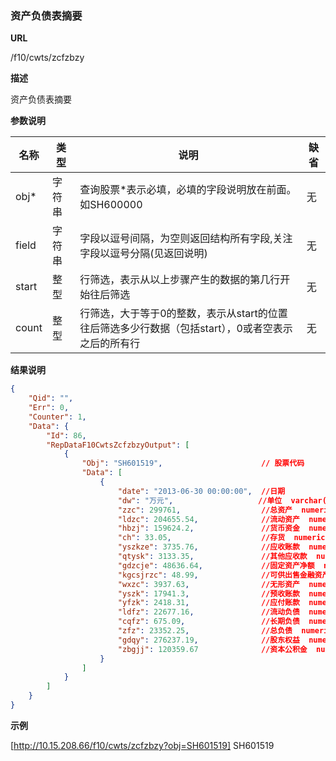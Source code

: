 
### 资产负债表摘要

**URL**

/f10/cwts/zcfzbzy

**描述**

资产负债表摘要

**参数说明**

|名称|类型|说明|缺省|
| -------- | -------- | -------- | -------- |
|obj\*|字符串|查询股票\*表示必填，必填的字段说明放在前面。如SH600000|无|
|field|字符串|字段以逗号间隔，为空则返回结构所有字段,关注字段以逗号分隔(见返回说明)|无|
|start|整型|行筛选，表示从以上步骤产生的数据的第几行开始往后筛选|无|
|count|整型|行筛选，大于等于0的整数，表示从start的位置往后筛选多少行数据（包括start），0或者空表示之后的所有行|无|


**结果说明**

```json
{
    "Qid": "",
    "Err": 0,
    "Counter": 1,
    "Data": {
        "Id": 86,
        "RepDataF10CwtsZcfzbzyOutput": [
            {
                "Obj": "SH601519",						// 股票代码
                "Data": [
                    {
                        "date": "2013-06-30 00:00:00",	//日期                     
                        "dw": "万元",                   //单位  varchar(4)         
                        "zzc": 299761,                  //总资产  numeric(20,2)     
                        "ldzc": 204655.54,              //流动资产  numeric(20,2)    
                        "hbzj": 159624.2,               //货币资金  numeric(20,2)    
                        "ch": 33.05,                    //存货  numeric(20,2)       
                        "yszkze": 3735.76,              //应收账款  numeric(20,2)    
                        "qtysk": 3133.35,               //其他应收款  numeric(20,2)   
                        "gdzcje": 48636.64,             //固定资产净额  numeric(20,2)  
                        "kgcsjrzc": 48.99,              //可供出售金融资产  numeric(20,2)
                        "wxzc": 3937.63,                //无形资产  numeric(20,2)    
                        "yszk": 17941.3,                //预收账款  numeric(20,2)  
                        "yfzk": 2418.31,                //应付账款  numeric(20,2)    
                        "ldfz": 22677.16,               //流动负债  numeric(20,2)    
                        "cqfz": 675.09,                 //长期负债  numeric(20,2)    
                        "zfz": 23352.25,                //总负债  numeric(20,2)     
                        "gdqy": 276237.19,              //股东权益  numeric(20,2)    
                        "zbgjj": 120359.67              //资本公积金  numeric(20,2)   
                    }                                     
                ]                                         
            }
        ]
    }
}
```

**示例**

[http://10.15.208.66/f10/cwts/zcfzbzy?obj=SH601519]
SH601519
